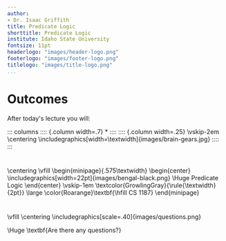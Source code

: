 ```yaml
---
author:
- Dr. Isaac Griffith
title: Predicate Logic
shorttitle: Predicate Logic
institute: Idaho State University
fontsize: 11pt
headerlogo: "images/header-logo.png"
footerlogo: "images/footer-logo.png"
titlelogo: "images/title-logo.png"
...
```


# Outcomes

After today's lecture you will:

::: columns
:::: {.column width=.7}
*
::::
:::: {.column width=.25}
\vskip-2em
\centering
\includegraphics[width=\textwidth]{images/brain-gears.jpg}
::::
:::

#

\centering
\vfill
\begin{minipage}{.575\textwidth}
\begin{center}
\includegraphics[width=22pt]{images/bengal-black.png}
\Huge Predicate Logic
\end{center}
\vskip-1em
\textcolor{GrowlingGray}{\rule{\textwidth}{2pt}}
\large \color{Roarange}\textbf{\hfill CS 1187}
\end{minipage}

#

\vfill
\centering
\includegraphics[scale=.40]{images/questions.png}

\Huge \textbf{Are there any questions?}

